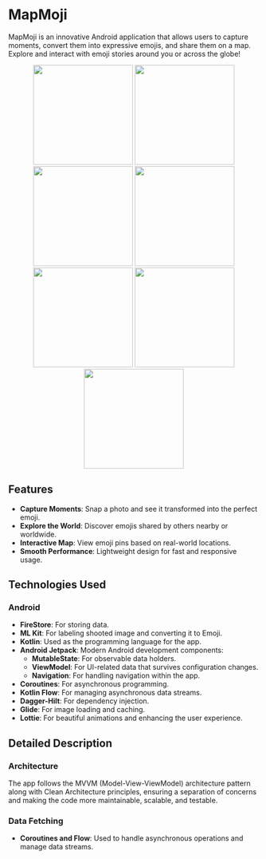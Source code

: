 # MapMoji

MapMoji is an innovative Android application that allows users to capture moments, convert them into expressive emojis, and share them on a map. Explore and interact with emoji stories around you or across the globe!




<p align="center">
  <img src="https://github.com/user-attachments/assets/264e42ce-0912-4350-95db-8f3b0975f4dc" width="200" />
  <img src="https://github.com/user-attachments/assets/80345cb8-0b29-4d5a-9e96-7c9dd795c4b3" width="200" />
  <img src="https://github.com/user-attachments/assets/ab299e14-990f-482e-a6fb-947ccd75301b" width="200" />
  
  <img src="https://github.com/user-attachments/assets/5b2063e5-33bd-4e52-ad34-e5df3c7d79f2" width="200" />
  <img src="https://github.com/user-attachments/assets/5e9668b3-6062-495f-97df-a0605a6647a3" width="200" />
  <img src="https://github.com/user-attachments/assets/b1c07f2e-1ce9-478c-86be-de1b941b32da" width="200" />
  
  <img src="https://github.com/user-attachments/assets/831c4146-be21-4052-998e-2a0a1af7bed0" width="200" />
</p>

## Features

- **Capture Moments**: Snap a photo and see it transformed into the perfect emoji.
- **Explore the World**: Discover emojis shared by others nearby or worldwide.
- **Interactive Map**: View emoji pins based on real-world locations.
- **Smooth Performance**: Lightweight design for fast and responsive usage.


## Technologies Used

### Android

- **FireStore**: For storing data.
- **ML Kit**: For labeling shooted image and converting it to Emoji.
- **Kotlin**: Used as the programming language for the app.
- **Android Jetpack**: Modern Android development components:
  - **MutableState**: For observable data holders.
  - **ViewModel**: For UI-related data that survives configuration changes.
  - **Navigation**: For handling navigation within the app.
- **Coroutines**: For asynchronous programming.
- **Kotlin Flow**: For managing asynchronous data streams.
- **Dagger-Hilt**: For dependency injection.
- **Glide**: For image loading and caching.
- **Lottie**: For beautiful animations and enhancing the user experience.


## Detailed Description

### Architecture

The app follows the MVVM (Model-View-ViewModel) architecture pattern along with Clean Architecture principles, ensuring a separation of concerns and making the code more maintainable, scalable, and testable.

### Data Fetching

- **Coroutines and Flow**: Used to handle asynchronous operations and manage data streams.



